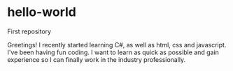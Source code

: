 # hello-world
First repository

Greetings!
I recently started learning C#, as well as html, css and javascript.
I've been having fun coding.
I want to learn as quick as possible and gain experience so I can finally work in the industry professionally.
